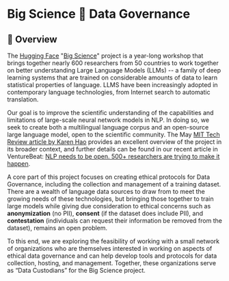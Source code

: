 # Big Science 🌸 Data Governance

## 🐠 Overview

The [Hugging Face](https://huggingface.co/) "[Big Science](pages/index.md)" project is a year-long workshop that brings
together nearly 600 researchers from 50 countries to work together on better understanding Large Language Models (LLMs)
-- a family of deep learning systems that are trained on considerable amounts of data to learn statistical properties of
language. LLMS have been increasingly adopted in contemporary language technologies, from Internet search to automatic
translation.

Our goal is to improve the scientific understanding of the capabilities and limitations of large-scale neural network
models in NLP. In doing so, we seek to create both a multilingual language corpus and an open-source large language
model, open to the scientific community. The May [MIT Tech Review article by Karen Hao](https://www.technologyreview.com/2021/05/20/1025135/ai-large-language-models-bigscience-project/) provides an excellent overview of
the project in its broader context, and further details can be found in our 
recent article in VentureBeat: [NLP needs to
be open. 500+ researchers are trying to make it happen](https://venturebeat.com/2021/07/14/nlp-needs-to-be-open-500-researchers-are-trying-to-make-it-happen/).

A core part of this project focuses on creating ethical protocols for Data Governance, including the collection and
management of a training dataset. There are a wealth of language data sources to draw from to meet the growing needs of
these technologies, but bringing those together to train large models while giving due consideration to ethical concerns
such as **anonymization** (no PII), **consent** (if the dataset does include PII), and **contestation** (individuals can request
their information be removed from the dataset), remains an open problem.

To this end, we are exploring the feasibility of working with a small network of organizations who are themselves
interested in working on aspects of ethical data governance and can help develop tools and protocols for data
collection, hosting, and management. Together, these organizations serve as “Data Custodians” for the Big Science
project.